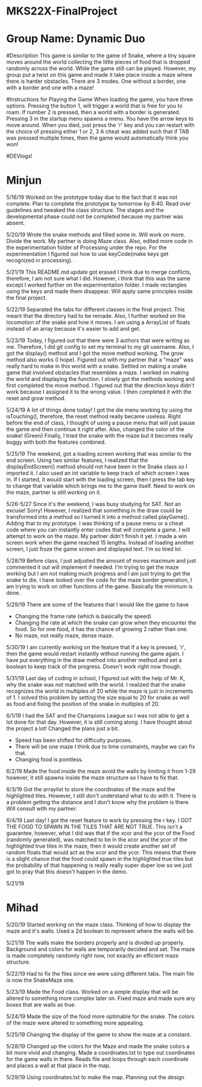 # MKS22X-FinalProject

# Group Name: Dynamic Duo

#Description
This game is similar to the game of Snake, where a tiny square moves around the world collecting the little pieces of food that is dropped randomly across the world. While the game still can be played. However, my group put a twist on this game and made it take place inside a maze where there is harder obstacles. There are 3 modes. One without a border, one with a border and one with a maze!

#Instructions for Playing the Game
When loading the game, you have three options. Pressing the button 1, will trigger a world that is free for you to roam. If number 2 is pressed, then a world with a border is generated. Pressing 3 in the startup menu spawns a menu. You have the arrow keys to move around. When you died, just press the 'r' key and you can restart with the choice of pressing either 1 or 2, 3
A cheat was added such that if TAB was pressed multiple times, then the game would automatically think you won!

#DEVlogs!
# Minjun
5/16/19
Worked on the prototype today due to the fact that it was not complete. Plan to complete the prototype by tomorrow by 8:40.
Read over guidelines and tweaked the class structure. The stages and the developmental phase could not be completed because my partner was absent.

5/20/19
Wrote the snake methods and filled some in. Will work on more. Divide the work. My partner is doing Maze class. Also, edited more code in the experimentation folder of Processing under the repo. For the experimentation I figured out how to use keyCode(make keys get recognized in processing).

5/21/19
This README.md update got erased I think due to merge conflicts, therefore, I am not sure what I did. However, i think that this was the same except I worked further on the experimentation folder. I made rectangles using the keys and made them disappear. Will apply same principles inside the final project.

5/22/19
Separated the tabs for different classes in the final project. This meant that the directory had to be remade. Also, I further worked on the locomotion of the snake and how it moves. I am using a ArrayList of floats instead of an array because it's easier to add and get.

5/23/19
Today, I figured out that there were 3 authors that were writing as me. Therefore, I did git config to set my terminal to my git username. Also, I got the display() method and I got the move method working. The grow method also works (I hope). Figured out with my partner that a "maze" was really hard to make in this world with a snake. Settled on making a snake game that involved obstacles that resembles a maze. I worked on making the world and displaying the function. I slowly got the methods working and first completed the move method. I figured out that the direction keys didn't work because I assigned it to the wrong value. I then completed it with the reset and grow method.

5/24/19
A lot of things done today! I got the die menu working by using the isTouching(), therefore, the reset method really became useless. Right before the end of class, I thought of using a pause menu that will just pause the game and then continue it right after. Also, changed the color of the snake! (Green) Finally, I tried the snake with the maze but it becomes really buggy with both the features combined.

5/25/19
The weekend, got a loading screen working that was similar to the end screen. Using two similar features, I realized that the displayEndScreen() method should not have been in the Snake class so I imported it. I also used an int variable to keep track of which screen I was in. If I started, it would start with the loading screen, then I press the tab key to change that variable which brings me to the game itself. Need to work on the maze, partner is still working on it.

5/26-5/27
Since it's the weekend, I was busy studying for SAT. Not an excuse! Sorry!
However, I realized that something in the draw could be transformed into a method so I turned it into a method called playGame(). Adding that to my prototype.
I was thinking of a pause menu or a cheat code where you can instantly enter codes that will complete a game.
I will attempt to work on the maze. My partner didn't finish it yet. I made a win screen work when the game reached 15 lengths. Instead of loading another screen, I just froze the game screen and displayed text. I'm so tired lol.

5/28/19
Before class, I just adjusted the amount of moves maximum and just commented it out will implement if needed. I'm trying to get the maze working but I am not making much progress and I am just trying to get the snake to die. I have looked over the code for the maze border generation, I am trying to work on other functions of the game. Basically the minimum is done.

5/29/19
There are some of the features that I would like the game to have
- Changing the frame rate (which is basically the speed)
- Changing the rate at which the snake can grow when they encounter the food. So for one food, it has the chance of growing 2 rather than one.
- No maze, not really maze, dense maze.

5/30/19
I am currently working on the feature that if a key is pressed, 'r', then the game would restart instantly without running the game again. I have put everything in the draw method into another method and set a boolean to keep track of the progress. Doesn't work right now though.

5/31/19
Last day of coding in school, I figured out with the help of Mr. K, why the snake was not matched with the world. I realized that the snake recognizes the world in multiples of 20 while the maze is just in increments of 1. I solved this problem by setting the size equal to 20 for snake as well as food and fixing the position of the snake in multiples of 20.

6/1/19
I had the SAT and the Champions League so I was not able to get a lot done for that day. However, it is still coming along. I have thought about the project a lot!
Changed the plans just a bit.
- Speed has been shifted for difficulty purposes.
- There will be one maze I think due to time constraints, maybe we can fix that.
- Changing food is pointless.

6/2/19
Made the food inside the maze avoid the walls by limiting it from 1-29 however, it still spawns inside the maze structure so I have to fix that.

6/3/19
Got the arraylist to store the coordinates of the maze and the highlighted tiles. However, I still don't understand what to do with it. There is a problem getting the distance and I don't know why the problem is there. Will consult with my partner.

6/4/19
Last day! I got the reset feature to work by pressing the r key.
I GOT THE FOOD TO SPAWN IN THE TILES THAT ARE NOT TRUE.
This isn't a guarantee, however, what I did was that if the xcor and the ycor of the Food (randomly generated), was matched to be in the xcor and the ycor of the highlighted true tiles in the maze, then it would create another set of random floats that would act as the xcor and the ycor. This means that there is a slight chance that the food could spawn in the highlighted true tiles but the probability of that happening is really really super duper low so we just got to pray that this doesn't happen in the demo.

5/21/19
# Mihad
5/20/19
Started working on the maze class. Thinking of how to display the maze and it's walls. Used a 2d boolean to represent where the walls will be.

5/21/19
The walls make the borders properly and is divided up properly. Background and colors for walls are temporarily decided and set. The maze is made completely randomly right now, not exactly an efficient maze structure.

5/22/19
Had to fix the files since we were using different tabs. The main file is now the SnakeMaze one.

5/23/19
Made the Food class. Worked on a simple display that will be altered to something more complex later on.
Fixed maze and made sure any boxes that are walls as true.

5/24/19
Made the size of the food more optimable for the snake.
The colors of the maze were altered to something more appealing.

5/25/19
Changing the display of the game to show the maze at a constant.

5/28/19
Changed up the colors for the Maze and made the snake colors a bit more vivid and changing.
Made a coordinates.txt to type out coordinates for the game walls in there.
Reads file and loops through each coordinate and places a wall at that place in the map.

5/29/19
Using coordinates.txt to make the map. Planning out the design
